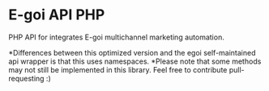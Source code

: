 E-goi API PHP
============

PHP API for integrates E-goi multichannel marketing automation.

*Differences between this optimized version and the egoi self-maintained api wrapper is that this uses namespaces.
*Please note that some methods may not still be implemented in this library. Feel free to contribute pull-requesting :)
